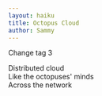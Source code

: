 ```yaml
---
layout: haiku
title: Octopus Cloud
author: Sammy
---
```

Change tag 3

Distributed cloud <br>
Like the octopuses' minds <br>
Across the network <br>